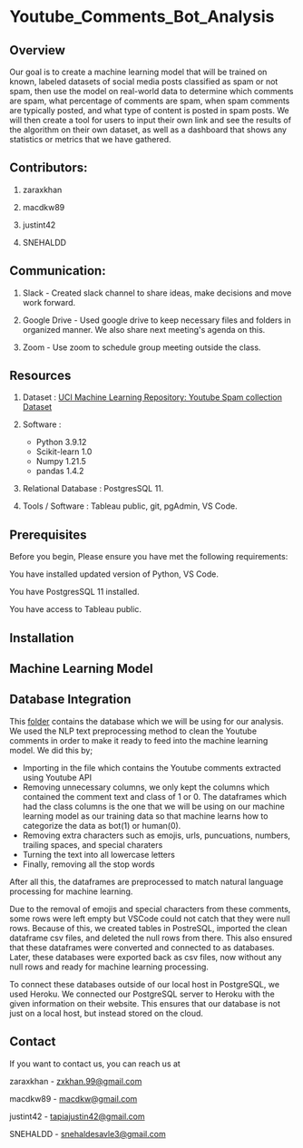 # Youtube_Comments_Bot_Analysis

## Overview

Our goal is to create a machine learning model that will be trained on known, labeled datasets of social media posts classified as spam or not spam, then use the model on real-world data to determine which comments are spam, what percentage of comments are spam, when spam comments are typically posted, and what type of content is posted in spam posts. We will then create a tool for users to input their own link and see the results of the algorithm on their own dataset, as well as a dashboard that shows any statistics or metrics that we have gathered. 

## Contributors: 
1. zaraxkhan 

2. macdkw89

3. justint42

4. SNEHALDD

## Communication:

1. Slack - Created slack channel to share ideas, make decisions and move work forward.

2. Google Drive - Used google drive to keep necessary files and folders in organized manner. We also share next meeting's agenda on this.

3. Zoom - Use zoom to schedule group meeting outside the class.

## Resources

1. Dataset : [UCI Machine Learning Repository: Youtube Spam collection Dataset](https://archive.ics.uci.edu/ml/datasets/YouTube+Spam+Collection)

2. Software : 
    - Python 3.9.12
    - Scikit-learn 1.0
    - Numpy 1.21.5
    - pandas 1.4.2
      
3. Relational Database : PostgresSQL 11.

4. Tools / Software : Tableau public, git, pgAdmin, VS Code.

## Prerequisites

Before you begin, Please ensure you have met the following requirements:

You have installed updated version of Python, VS Code.   

You have PostgresSQL 11 installed. 

You have access to Tableau public. 

## Installation

## Machine Learning Model

## Database Integration

This [folder](https://github.com/SNEHALDD/Youtube_Comments_Bot_Analysis/tree/main/Clean_Data) contains the database which we will be using for our analysis. We used the NLP text preprocessing method to clean the Youtube comments in order to make it ready to feed into the machine learning model. We did this by;
- Importing in the file which contains the Youtube comments extracted using Youtube API
- Removing unnecessary columns, we only kept the columns which contained the comment text and class of 1 or 0. The dataframes which had the class columns is the one that we will be using on our machine learning model as our training data so that machine learns how to categorize the data as bot(1) or human(0).
- Removing extra characters such as emojis, urls, puncuations, numbers, trailing spaces, and special charaters
- Turning the text into all lowercase letters
- Finally, removing all the stop words

After all this, the dataframes are preprocessed to match natural language processing for machine learning. 

Due to the removal of emojis and special characters from these comments, some rows were left empty but VSCode could not catch that they were null rows. Because of this, we created tables in PostreSQL, imported the clean dataframe csv files, and deleted the null rows from there. This also ensured that these dataframes were converted and connected to as databases. Later, these databases were exported back as csv files, now without any null rows and ready for machine learning processing. 

To connect these databases outside of our local host in PostgreSQL, we used Heroku. We connected our PostgreSQL server to Heroku with the given information on their website. This ensures that our database is not just on a local host, but instead stored on the cloud. 
 
## Contact 
If you want to contact us, you can reach us at

 zaraxkhan - [zxkhan.99@gmail.com](mailto:zxkhan.99@gmail.com)

 macdkw89 - macdkw@gmail.com 

 justint42 - [tapiajustin42@gmail.com](mailto:tapiajustin42@gmail.com)

 SNEHALDD - snehaldesavle3@gmail.com

 

